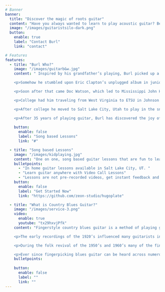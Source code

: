 ```yaml
---
# Banner
banner:
  title: "Discover the magic of roots guitar"
  content: "Have you always wanted to learn to play acoustic guitar? Be guided thru a rich history of American roots guitar music while learning to play in a variety of styles. Authentic roots fingerstyle guitar lessons."
  image: "/images/guitaristsilo-dark.png"
  button:
    enable: true
    label: "Contact Burl"
    link: "contact"

# Features
features:
  - title: "Burl Who?"
    image: "/images/guitarb&w.jpg"
    content: " Inspired by his grandfather’s playing, Burl picked up a guitar at the age of five and immediately took to it. After   being denied both a seat in the elementary school band (the guitar is a stringed, not brass, instrument), and the elementary school symphony (but isn’t the symphony for stringed instruments?) he locked himself in his room and learned to play by ear listening to old cowboy records.</p><br>

    <p>Somehow he stumbled upon Eric Clapton’s unplugged album in junior high and was enamored by Clapton’s fingerstyle guitar (later he realized most of the tunes on the album were covers of American Blues guitarists). He spent months trying to figure out every song on that album.</p>  <br>

    <p>Soon after that came Doc Watson, which led to Mississippi John Hurt, which led the path to a lifelong passion of studying American Roots Music.</p><br>

    <p>College had him traveling from West Virginia to ETSU in Johnson City, TN. Deep in Appalachia on the edge of the Blue Ridge mountains, Burl was exposed to lots of Bluegrass and Old Time music. He was gifted a banjo and soon began exploring bluegrass flat-pick guitar and three finger, scruggs style banjo.</p> <br>

    <p>After college he moved to Salt Lake City, Utah to play in the snow and work in the ski industry. On the side, he could be found playing in numerous roots and Americana bands. He has since picked up other instruments including Stand-up Bass, clawhammer banjo, ukelele, and most recently old-time fiddle.</p> <Br>

    <p>After 35 years of playing guitar, Burl has discovered the joy of teaching others to play. Come join in as we unlock the secrets to fingerstyle style guitar, while exploring the amazing repertoire of American Roots Music"
    
    button:
      enable: false
      label: "Song based Lessons"
      link: "#"

  - title: "Song based Lessons"
    image: "/images/kidplaying.jpg"
    content: "One on one, song based guitar lessons that are fun to learn and play. Guitar Lessons are catered to your ability level and build upon each other to form a natural progression of skills. Beginner and Advanced players alike will find enjoyable lessons that expand your skill set."
    bulletpoints:
      - "In home guitar lessons available in Salt Lake City, UT. "
      - "Learn guitar anywhere with Video Call Lessons"
      - "Lessons are not pre-recorded videos, get instant feedback and receive valuable tips to get the most out of your practice time."
    button:
      enable: false
      label: "Get Started Now"
      link: "https://github.com/zeon-studio/hugoplate"

  - title: "What is Country Blues Guitar?"
    image: "/images/service-3.png"
    video:
      enable: true
      youtube: "tx29hxvjPfk"
    content: "Fingerstyle country blues guitar is a method of playing guitar in which your thumb is playing a bass line and a melody is played with your remaining fingers. It can be heard in some of the earliest recordings of blues and ragtime guitarists across America.</p></br>

    <p>The early recordings of the 1920’s influenced many guitarists in the 1930’s and the style became popular in country music at the time.</p><br>

    <p>During the folk revival of the 1950’s and 1960’s many of the finger picking blues artists who recorded records in the twentys were rediscovered and their music influenced a whole now generation of guitar players eager to learn.</p><br>

    <p>Ever since fingerpicking blues guitar can be heard across numerous genres, from rock, indy, blues, country, and the current bucket that holds all American Roots Music… Americana."
    bulletpoints:
      
    button:
      enable: false
      label: ""
      link: ""
---
```

